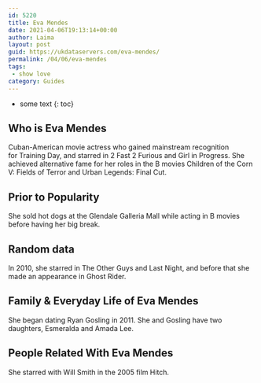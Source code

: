 ```yaml
---
id: 5220
title: Eva Mendes
date: 2021-04-06T19:13:14+00:00
author: Laima
layout: post
guid: https://ukdataservers.com/eva-mendes/
permalink: /04/06/eva-mendes
tags:
 - show love
category: Guides
---
```


* some text
{: toc}


## Who is Eva Mendes
                  
                  
                  
Cuban-American movie actress who gained mainstream recognition for Training Day, and starred in 2 Fast 2 Furious and Girl in Progress. She achieved alternative fame for her roles in the B movies Children of the Corn V: Fields of Terror and Urban Legends: Final Cut.  
                  
              
            
              
            
                
                
                
## Prior to Popularity
                  
                  
                  
She sold hot dogs at the Glendale Galleria Mall while acting in B movies before having her big break. 
                  
              
            
              
            
                
                
                
## Random data
                  
                  
                  
In 2010, she starred in The Other Guys and Last Night, and before that she made an appearance in Ghost Rider. 
                  
              
            
              
            
                
                
                
## Family & Everyday Life of Eva Mendes
                  
                  
                  
She began dating Ryan Gosling in 2011. She and Gosling have two daughters, Esmeralda and Amada Lee. 
                  
              
            
              
            
                
                
                
## People Related With Eva Mendes
                  
                  
                  
She starred with Will Smith in the 2005 film Hitch. 
                  
              
            
              
            
                
              
            
              
              
            
            
              
            
          
          
          
